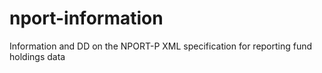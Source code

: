 # nport-information
Information and DD on the NPORT-P XML specification for reporting fund holdings data
